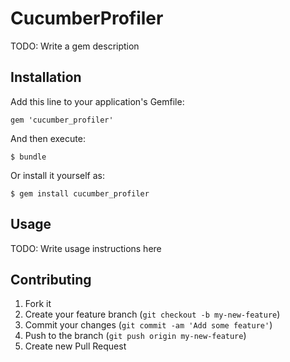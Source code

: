 # CucumberProfiler

TODO: Write a gem description

## Installation

Add this line to your application's Gemfile:

    gem 'cucumber_profiler'

And then execute:

    $ bundle

Or install it yourself as:

    $ gem install cucumber_profiler

## Usage

TODO: Write usage instructions here

## Contributing

1. Fork it
2. Create your feature branch (`git checkout -b my-new-feature`)
3. Commit your changes (`git commit -am 'Add some feature'`)
4. Push to the branch (`git push origin my-new-feature`)
5. Create new Pull Request
